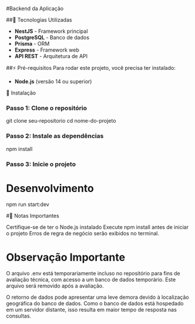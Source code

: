 #Backend da Aplicação


##🔧 Tecnologias Utilizadas

- **NestJS** - Framework principal
- **PostgreSQL** - Banco de dados
- **Prisma** - ORM
- **Express** - Framework web
- **API REST** - Arquitetura de API

##⚡ Pré-requisitos
Para rodar este projeto, você precisa ter instalado:

- **Node.js** (versão 14 ou superior)


🚀 Instalação
### Passo 1: Clone o repositório

git clone seu-repositorio
cd nome-do-projeto


### Passo 2: Instale as dependências
npm install


### Passo 3: Inicie o projeto
# Desenvolvimento
npm run start:dev


#📝 Notas Importantes

Certifique-se de ter o Node.js instalado
Execute npm install antes de iniciar o projeto
Erros de regra de negócio serão exibidos no terminal.


# Observação Importante
O arquivo .env está temporariamente incluso no repositório para fins de avaliação técnica, 
com acesso a um banco de dados temporário. Este arquivo será removido após a avaliação.

O retorno de dados pode apresentar uma leve demora devido à localização geográfica do banco de dados. 
Como o banco de dados está hospedado em um servidor distante, isso resulta em maior tempo de resposta nas consultas.
